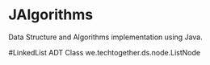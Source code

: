 # JAlgorithms
Data Structure and Algorithms implementation using Java.

#LinkedList ADT Class
we.techtogether.ds.node.ListNode
